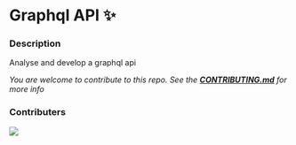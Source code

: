 # Graphql API ✨

### Description
Analyse and develop a graphql api

*You are welcome to contribute to this repo. See the [**CONTRIBUTING.md**](./CONTRIBUTING.md) for more info*

### Contributers
<a href="https://github.com/pattarai/mini-project-template/graphs/contributors">
  <img src="https://contrib.rocks/image?repo=pattarai/mini-project-template" />
</a>



